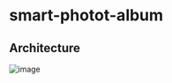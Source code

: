 # smart-photot-album

## Architecture
![image](https://user-images.githubusercontent.com/49350284/162481178-12d81ad0-c625-4a2c-baef-ef59285a2996.png)

